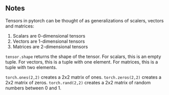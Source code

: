 

## Notes

Tensors in pytorch can be thought of as generalizations of scalers, vectors and matrices:
1. Scalars are 0-dimensional tensors
2. Vectors are 1-dimensional tensors
3. Matrices are 2-dimensional tensors

`tensor.shape` returns the shape of the tensor. For scalars, this is an empty tuple. For vectors, this is a tuple with one element. For matrices, this is a tuple with two elements.

`torch.ones(2,2)` creates a 2x2 matrix of ones. `torch.zeros(2,2)` creates a 2x2 matrix of zeros. `torch.rand(2,2)` creates a 2x2 matrix of random numbers between 0 and 1.

